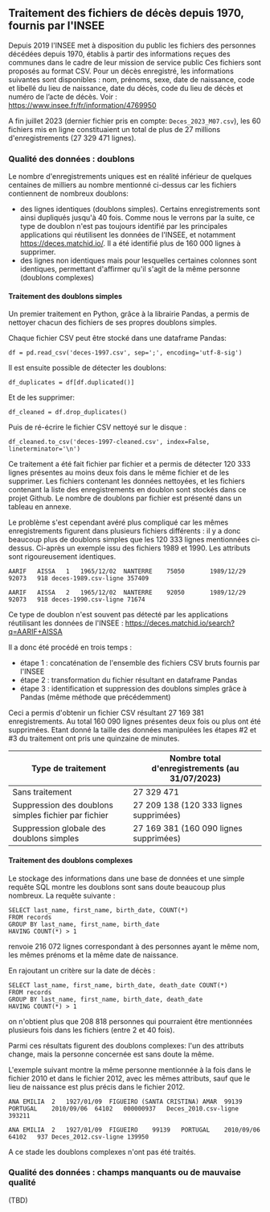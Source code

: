 ## Traitement des fichiers de décès depuis 1970, fournis par l'INSEE

Depuis 2019 l'INSEE met à disposition du public les fichiers des personnes décédées depuis 1970, établis à partir des informations reçues des communes dans le cadre de leur mission de service public
Ces fichiers sont proposés au format CSV. Pour un décès enregistré, les informations suivantes sont disponibles : nom, prénoms, sexe, date de naissance, code et libellé du lieu de naissance, date du décès, code du lieu de décès et numéro de l’acte de décès.
Voir : https://www.insee.fr/fr/information/4769950

A fin juillet 2023 (dernier fichier pris en compte: `Deces_2023_M07.csv`), les 60 fichiers mis en ligne constituaient un total de plus de 27 millions d'enregistrements (27 329 471 lignes). 

### Qualité des données : doublons 

Le nombre d'enregistrements uniques est en réalité inférieur de quelques centaines de milliers au nombre mentionné ci-dessus car les fichiers contiennent de nombreux doublons: 

 - des lignes identiques (doublons simples). Certains enregistrements sont ainsi dupliqués jusqu'à 40 fois. Comme nous le verrons par la suite, ce type de doublon n'est pas toujours identifié par les principales applications qui réutilisent les données de l'INSEE, et notamment https://deces.matchid.io/. Il a été identifié plus de 160 000 lignes à supprimer. 
 - des lignes non identiques mais pour lesquelles certaines colonnes sont identiques, permettant d'affirmer qu'il s'agit de la même personne (doublons complexes)

#### Traitement des doublons simples 

Un premier traitement en Python, grâce à la librairie Pandas, a permis de nettoyer chacun des fichiers de ses propres doublons simples.

Chaque fichier CSV peut être stocké dans une dataframe Pandas: 

    df = pd.read_csv('deces-1997.csv', sep=';', encoding='utf-8-sig') 
    
 Il est ensuite possible de détecter les doublons: 

    df_duplicates = df[df.duplicated()]

  Et de les supprimer: 

    df_cleaned = df.drop_duplicates()

Puis de ré-écrire le fichier CSV nettoyé sur le disque : 

    df_cleaned.to_csv('deces-1997-cleaned.csv', index=False, lineterminator='\n')

Ce traitement a été fait fichier par fichier et a permis de détecter 120 333 lignes présentes au moins deux fois dans le même fichier et de les supprimer. Les fichiers contenant les données nettoyées, et les fichiers contenant la liste des enregistrements en doublon sont stockés dans ce projet Github. Le nombre de doublons par fichier est présenté dans un tableau en annexe. 

Le problème s'est cependant avéré plus compliqué car les mêmes enregistrements figurent dans plusieurs fichiers différents : il y a donc beaucoup plus de doublons simples que les 120 333 lignes mentionnées ci-dessus. Ci-après un exemple issu des fichiers 1989 et 1990. Les attributs sont rigoureusement identiques. 

    AARIF	AISSA	1	1965/12/02	NANTERRE	75050		1989/12/29	92073	918	deces-1989.csv-ligne 357409
    
    AARIF	AISSA	2	1965/12/02	NANTERRE	92050		1989/12/29	92073	918	deces-1990.csv-ligne 71674

Ce type de doublon n'est souvent pas détecté par les applications réutilisant les données de l'INSEE : https://deces.matchid.io/search?q=AARIF+AISSA

Il a donc été procédé en trois temps : 
- étape 1 : concaténation de l'ensemble des fichiers CSV bruts fournis par l'INSEE
- étape 2 : transformation du fichier résultant en dataframe Pandas 
- étape 3 : identification et suppression des doublons simples grâce à Pandas (même méthode que précédemment)

Ceci a permis d'obtenir un fichier CSV résultant 27 169 381 enregistrements. Au total 160 090 lignes présentes deux fois ou plus ont été supprimées. Etant donné la taille des données manipulées les étapes #2 et #3 du traitement ont pris une quinzaine de minutes. 

Type de traitement | Nombre total d'enregistrements (au 31/07/2023)
-------- | -----
Sans traitement | 27 329 471
Suppression des doublons simples fichier par fichier | 27 209 138 (120 333 lignes supprimées)
Suppression globale des doublons simples | 27 169 381 (160 090 lignes supprimées)

#### Traitement des doublons complexes

Le stockage des informations dans une base de données et une simple requête SQL montre  les doublons sont sans doute beaucoup plus nombreux. La requête suivante : 

    SELECT last_name, first_name, birth_date, COUNT(*)
    FROM records
    GROUP BY last_name, first_name, birth_date 
    HAVING COUNT(*) > 1 

renvoie 216 072 lignes correspondant à des personnes ayant le même nom, les mêmes prénoms et la même date de naissance. 

En rajoutant un critère sur la date de décès : 

    SELECT last_name, first_name, birth_date, death_date COUNT(*)
    FROM records
    GROUP BY last_name, first_name, birth_date, death_date
    HAVING COUNT(*) > 1 

on n'obtient plus que 208 818 personnes qui pourraient être mentionnées plusieurs fois dans les fichiers (entre 2 et 40 fois). 

Parmi ces résultats figurent des doublons complexes: l'un des attributs change, mais la personne concernée est sans doute la même. 

L'exemple suivant montre la même personne mentionnée à la fois dans le fichier 2010 et dans le fichier 2012, avec les mêmes attributs, sauf que le lieu de naissance est plus précis dans le fichier 2012. 

    ANA EMILIA	2	1927/01/09	FIGUEIRO (SANTA CRISTINA) AMAR	99139	PORTUGAL	2010/09/06	64102	000000937	Deces_2010.csv-ligne 393211

    ANA EMILIA	2	1927/01/09	FIGUEIRO	99139	PORTUGAL	2010/09/06	64102	937	Deces_2012.csv-ligne 139950

A ce stade les doublons complexes n'ont pas été traités. 

### Qualité des données : champs manquants ou de mauvaise qualité

(TBD)


